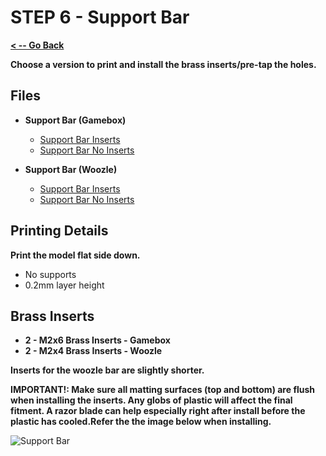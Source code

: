 # STEP 6 - Support Bar

**[< -- Go Back](../README.md)**

**Choose a version to print and install the brass inserts/pre-tap the holes.**

## Files

* **Support Bar (Gamebox)**
	* [Support Bar Inserts](../Models/Main/Support_Bar_Inserts_Gamebox.3mf)
	* [Support Bar No Inserts](../Models/Main/Support_Bar_Gamebox.3mf)

* **Support Bar (Woozle)**
	* [Support Bar Inserts](../Models/Main/Support_Bar_Inserts_Woozle.3mf)
	* [Support Bar No Inserts](../Models/Main/Support_Bar_Woozle.3mf)

## Printing Details

**Print the model flat side down.**

* No supports
* 0.2mm layer height

## Brass Inserts

* **2 - M2x6 Brass Inserts - Gamebox**
* **2 - M2x4 Brass Inserts - Woozle**

**Inserts for the woozle bar are slightly shorter.**

**IMPORTANT!: Make sure all matting surfaces (top and bottom) are flush when installing the inserts. Any globs of plastic will affect the final fitment. A razor blade can help especially right after install before the plastic has cooled.Refer the the image below when installing.**

![Support Bar](../Images/Gamebox/Support%20Bar.png "Support Bar")
